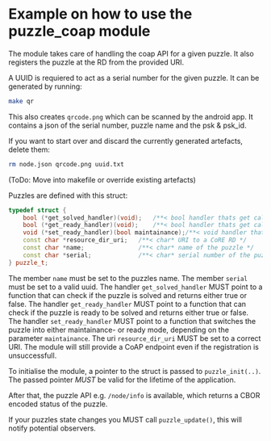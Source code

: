 # Example on how to use the puzzle_coap module

The module takes care of handling the coap API for a given puzzle.
It also registers the puzzle at the RD from the provided URI.

A UUID is requiered to act as a serial number for the given puzzle. It can be generated by running:
```sh
make qr
```
This also creates `qrcode.png` which can be scanned by the android app. It contains a json of the serial number, puzzle name and the psk & psk_id.

If you want to start over and discard the currently generated artefacts, delete them:
```sh
rm node.json qrcode.png uuid.txt
```
(ToDo: Move into makefile or override existing artefacts)


Puzzles are defined with this struct:
```C++
typedef struct {
    bool (*get_solved_handler)(void);   /**< bool handler thats get called to see if a puzzle is solved */
    bool (*get_ready_handler)(void);    /**< bool handler thats get called to see if a puzzle is ready or in maintainance */
    void (*set_ready_handler)(bool maintainance);/**< void handler thats get called to set a puzzle in ready or maintainance mode*/
    const char *resource_dir_uri;   /**< char* URI to a CoRE RD */
    const char *name;               /**< char* name of the puzzle */
    const char *serial;             /**< char* serial number of the puzzle */
} puzzle_t;
```

The member `name` must be set to the puzzles name. 
The member `serial` must be set to a valid uuid. 
The handler `get_solved_handler` MUST point to a function that can check if the puzzle is solved and returns either true or false. 
The handler `get_ready_handler` MUST point to a function that can check if the puzzle is ready to be solved and returns either true or false.
The handler `set_ready_handler` MUST point to a function that switches the puzzle into either maintainance- or ready mode, depending on the parameter `maintainance`.
The uri `resource_dir_uri` MUST be set to a correct URI. 
The module will still provide a CoAP endpoint even if the registration is unsuccessfull.

To initialise the module, a pointer to the struct is passed to `puzzle_init(..)`. The passed pointer *MUST* be valid for the lifetime of the application.

After that, the puzzle API e.g. `/node/info` is available, which returns a CBOR encoded status of the puzzle.

If your puzzles state changes you MUST call `puzzle_update()`, this will notify potential observers.